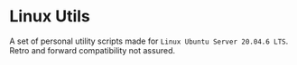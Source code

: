 # Linux Utils

A set of personal utility scripts made for `Linux Ubuntu Server 20.04.6 LTS`.\
Retro and forward compatibility not assured.
